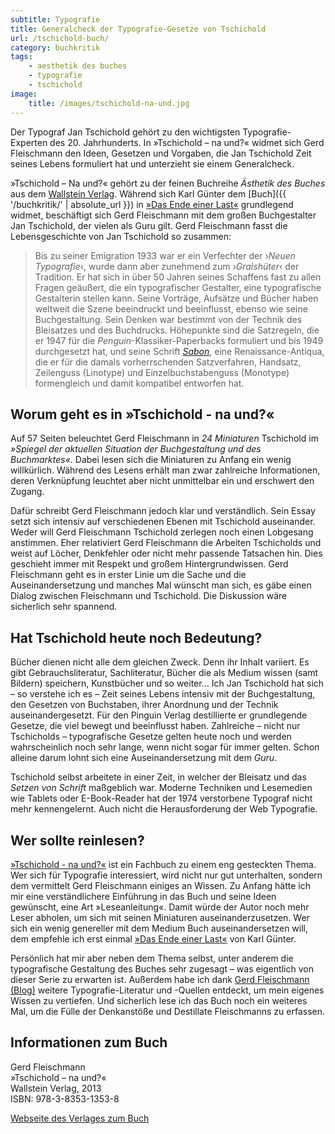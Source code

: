 ```yaml
---
subtitle: Typografie
title: Generalcheck der Typografie-Gesetze von Tschichold
url: /tschichold-buch/
category: buchkritik
tags:
    - aesthetik des buches
    - typografie
    - tschichold
image:
    title: /images/tschichold-na-und.jpg
---
```

Der Typograf Jan Tschichold gehört zu den wichtigsten Typografie-Experten des 20. Jahrhunderts. In »Tschichold – na und?« widmet sich Gerd Fleischmann den Ideen, Gesetzen und Vorgaben, die Jan Tschichold Zeit seines Lebens formuliert hat und unterzieht sie einem Generalcheck.
<!-- readmore -->

»Tschichold – Na und?« gehört zu der feinen Buchreihe *Ästhetik des Buches* aus dem [Wallstein Verlag][2]. Während sich Karl Günter dem [Buch]({{ '/buchkritik/' | absolute_url }}) in [»Das Ende einer Last«][1] grundlegend widmet, beschäftigt sich Gerd Fleischmann mit dem großen Buchgestalter Jan Tschichold, der vielen als Guru gilt. Gerd Fleischmann fasst die Lebensgeschichte von Jan Tschichold so zusammen:

> Bis zu seiner Emigration 1933 war er ein Verfechter der ›*Neuen Typografie*‹, wurde dann aber zunehmend zum ›*Gralshüter*‹ der Tradition. Er hat sich in über 50 Jahren seines Schaffens fast zu allen Fragen geäußert, die ein typografischer Gestalter, eine typografische Gestalterin stellen kann. Seine Vorträge, Aufsätze und Bücher haben weltweit die Szene beeindruckt und beeinflusst, ebenso wie seine Buchgestaltung. Sein Denken war bestimmt von der Technik des Bleisatzes und des Buchdrucks. Höhepunkte sind die Satzregeln, die er 1947 für die *Penguin*-Klassiker-Paperbacks formuliert und bis 1949 durchgesetzt hat, und seine Schrift [*Sabon*][5], eine Renaissance-Antiqua, die er für die damals vorherrschenden Satzverfahren, Handsatz, Zeilenguss (Linotype) und Einzelbuchstabenguss (Monotype) formengleich und damit kompatibel entworfen hat.


## Worum geht es in »Tschichold - na und?«

Auf 57 Seiten beleuchtet Gerd Fleischmann in *24 Miniaturen* Tschichold im *»Spiegel der aktuellen Situation der Buchgestaltung und des Buchmarktes«*. Dabei lesen sich die Miniaturen zu Anfang ein wenig willkürlich. Während des Lesens erhält man zwar zahlreiche Informationen, deren Verknüpfung leuchtet aber nicht unmittelbar ein und erschwert den Zugang.

Dafür schreibt Gerd Fleischmann jedoch klar und verständlich. Sein Essay setzt sich intensiv auf verschiedenen Ebenen mit Tschichold auseinander. Weder will Gerd Fleischmann Tschichold zerlegen noch einen Lobgesang anstimmen. Eher relativiert Gerd Fleischmann die Arbeiten Tschicholds und weist auf Löcher, Denkfehler oder nicht mehr passende Tatsachen hin. Dies geschieht immer mit Respekt und großem Hintergrundwissen. Gerd Fleischmann geht es in erster Linie um die Sache und die Auseinandersetzung und manches Mal wünscht man sich, es gäbe einen Dialog zwischen Fleischmann und Tschichold. Die Diskussion wäre sicherlich sehr spannend.



## Hat Tschichold heute noch Bedeutung?

Bücher dienen nicht alle dem gleichen Zweck. Denn ihr Inhalt variiert. Es gibt Gebrauchsliteratur, Sachliteratur, Bücher die als Medium wissen (samt Bildern) speichern, Kunstbücher und so weiter…
Ich
Jan Tschichold hat sich – so verstehe ich es – Zeit seines Lebens intensiv mit der Buchgestaltung, den Gesetzen von Buchstaben, ihrer Anordnung und der Technik auseinandergesetzt. Für den Pinguin Verlag destillierte er grundlegende Gesetze, die viel bewegt und beeinflusst haben. Zahlreiche – nicht nur Tschicholds – typografische Gesetze gelten heute noch und werden wahrscheinlich noch sehr lange, wenn nicht sogar für immer gelten. Schon alleine darum lohnt sich eine Auseinandersetzung mit dem *Guru*.

Tschichold selbst arbeitete in einer Zeit, in welcher der Bleisatz und das *Setzen von Schrift* maßgeblich war. Moderne Techniken und Lesemedien wie Tablets oder E-Book-Reader hat der 1974 verstorbene Typograf nicht mehr kennengelernt. Auch nicht die Herausforderung der Web Typografie.



## Wer sollte reinlesen?

[»Tschichold - na und?«][3] ist ein Fachbuch zu einem eng gesteckten Thema. Wer sich für Typografie interessiert, wird nicht nur gut unterhalten, sondern dem vermittelt Gerd Fleischmann einiges an Wissen. Zu Anfang hätte ich mir eine verständlichere Einführung in das Buch und seine Ideen gewünscht, eine Art »Leseanleitung«. Damit würde der Autor noch mehr Leser abholen, um sich mit seinen Miniaturen auseinanderzusetzen. Wer sich ein wenig genereller mit dem Medium Buch auseinandersetzen will, dem empfehle ich erst einmal [»Das Ende einer Last«][1] von Karl Günter.

Persönlich hat mir aber neben dem Thema selbst, unter anderem  die typografische Gestaltung des Buches sehr zugesagt – was eigentlich von dieser Serie zu erwarten ist. Außerdem habe ich dank [Gerd Fleischmann (Blog)][4] weitere Typografie-Literatur und -Quellen entdeckt, um mein eigenes Wissen zu vertiefen. Und sicherlich lese ich das Buch noch ein weiteres Mal, um die Fülle  der Denkanstöße und Destillate Fleischmanns zu erfassen.



## Informationen zum Buch

Gerd Fleischmann  
»Tschichold – na und?«  
Wallstein Verlag, 2013  
ISBN: 978-3-8353-1353-8  

[Webseite des Verlages zum Buch][3]


 [1]: http://mo.phlow.de/buch-das-ende-einer-last/
 [2]: http://www.wallstein-verlag.de/
 [3]: http://www.wallstein-verlag.de/9783835313538-gerd-fleischmann-tschichold-na-und.html
 [4]: http://buero-fleischmann.de/blog/
 [5]: http://www.100besteschriften.de/25_sabon.html
